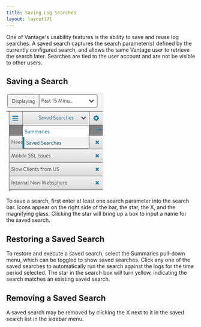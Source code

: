 ```yaml
---
title: Saving Log Searches
layout: layout171
---
```

One of Vantage's usability features is the ability to save and reuse log searches. A saved search captures the search parameter(s) defined by the currently configured search, and allows the same Vantage user to retrieve the search later. Searches are tied to the user account and are not be visible to other users.

## Saving a Search

<img class="size-full wp-image-443 alignright" src="img/SaveSearch.png" alt="SaveSearch" width="260" height="263">

To save a search, first enter at least one search parameter into the search bar. Icons appear on the right side of the bar, the star, the X, and the magnifying glass. Clicking the star will bring up a box to input a name for the saved search.  

## Restoring a Saved Search

To restore and execute a saved search, select the Summaries pull-down menu, which can be toggled to show saved searches. Click any one of the saved searches to automatically run the search against the logs for the time period selected. The star in the search box will turn yellow, indicating the search matches an existing saved search.

## Removing a Saved Search

A saved search may be removed by clicking the X next to it in the saved search list in the sidebar menu.  
